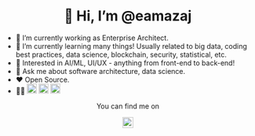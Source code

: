 <h1 align='center'>👋 Hi, I’m @eamazaj</h1>

- 🔭 I’m currently working as Enterprise Architect.
- 🌱 I’m currently learning many things! Usually related to big data, coding best practices, data science, blockchain, security, statistical, etc.
- 🧐 Interested in AI/ML, UI/UX - anything from front-end to back-end!
- 💬 Ask me about software architecture, data science.
- ❤️ Open Source.
- 👨‍💻 <img height="20px" src="https://img.shields.io/badge/Python-3776AB?style=for-the-badge&logo=python&logoColor=white" />
     <img height="20px" src="https://img.shields.io/badge/Java-ED8B00?style=for-the-badge&logo=java&logoColor=white" />
     <img height="20px" src="https://img.shields.io/badge/Ruby-red?style=for-the-badge&logo=ruby&logoColor=white">

<div display="inline-block" align="center">
  <p>You can find me on</p>
    <a href="https://ec.linkedin.com/in/edwin-maza-jara-4155633a"><img height="22px" src="https://img.shields.io/badge/LinkedIn-0077B5?style=for-the-badge&logo=linkedin&logoColor=white"></a>
  <!--a href="https://www.buymeacoffee.com/eamazaj"><img height="20px" src="https://img.shields.io/badge/Buy_Me_A_Coffee-FFDD00?style=for-the-badge&logo=buy-me-a-coffee&logoColor=black"></a-->
</div>

<!--
**eamazaj/eamazaj** is a ✨ _special_ ✨ repository because its `README.md` (this file) appears on your GitHub profile.
-->
